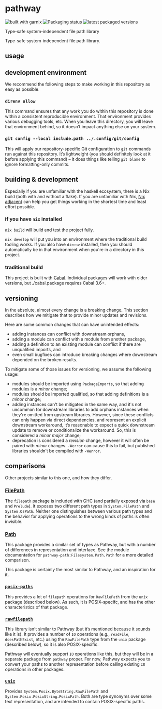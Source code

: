 # pathway

[![built with garnix](https://img.shields.io/endpoint?url=https%3A%2F%2Fgarnix.io%2Fapi%2Fbadges%2Fsellout%2Fpathway)](https://garnix.io)
[![Packaging status](https://repology.org/badge/tiny-repos/haskell:pathway.svg)](https://repology.org/project/haskell:pathway/versions)
[![latest packaged versions](https://repology.org/badge/latest-versions/haskell:pathway.svg)](https://repology.org/project/haskell:pathway/versions)

Type-safe system-independent file path library

Type-safe system-independent file path library.

## usage

## development environment

We recommend the following steps to make working in this repository as easy as possible.

### `direnv allow`

This command ensures that any work you do within this repository is done within a consistent reproducible environment. That environment provides various debugging tools, etc. When you leave this directory, you will leave that environment behind, so it doesn’t impact anything else on your system.

### `git config --local include.path ../.config/git/config`

This will apply our repository-specific Git configuration to `git` commands run against this repository. It’s lightweight (you should definitely look at it before applying this command) – it does things like telling `git blame` to ignore formatting-only commits.

## building & development

Especially if you are unfamiliar with the haskell ecosystem, there is a Nix build (both with and without a flake). If you are unfamiliar with Nix, [Nix adjacent](...) can help you get things working in the shortest time and least effort possible.

### if you have `nix` installed

`nix build` will build and test the project fully.

`nix develop` will put you into an environment where the traditional build tooling works. If you also have `direnv` installed, then you should automatically be in that environment when you're in a directory in this project.

### traditional build

This project is built with [Cabal](https://cabal.readthedocs.io/en/stable/index.html). Individual packages will work with older versions, but ./cabal.package requires Cabal 3.6+.

## versioning

In the absolute, almost every change is a breaking change. This section describes how we mitigate that to provide minor updates and revisions.

Here are some common changes that can have unintended effects:

- adding instances can conflict with downstream orphans,
- adding a module can conflict with a module from another package,
- adding a definition to an existing module can conflict if there are unqualified imports, and
- even small bugfixes can introduce breaking changes where downstream depended on the broken results.

To mitigate some of those issues for versioning, we assume the following usage:

- modules should be imported using `PackageImports`, so that adding modules is a _minor_ change;
- modules should be imported qualified, so that adding definitions is a _minor_ change;
- adding instances can't be mitigated in the same way, and it's not uncommon for downstream libraries to add orphans instances when they're omitted from upstream libraries. However, since these conflicts can only happen via direct dependencies, and represent an explicit downstream workaround, it’s reasonable to expect a quick downstream update to remove or conditionalize the workaround. So, this is considered a _minor major_ change;
- deprecation is considered a _revision_ change, however it will often be paired with _minor_ changes. `-Werror` can cause this to fail, but published libraries shouldn't be compiled with `-Werror`.

## comparisons

Other projects similar to this one, and how they differ.

### [FilePath](https://hackage.haskell.org/package/filepath)

The `filepath` package is included with GHC (and partially exposed via `base` and `Prelude`). It exposes two different path types in `System.FilePath` and `System.OsPath`. Neither one distinguishes between various path types and the behavior for applying operations to the wrong kinds of paths is often invisible.

### [Path](https://hackage.haskell.org/package/path)

This package provides a similar set of types as Pathway, but with a number of differences in representation and interface. See the module documentation for `pathway-path:Filesystem.Path.Path` for a more detailed comparison.

This package is certainly the most similar to Pathway, and an inspiration for it.

### [`posix-paths`](https://hackage.haskell.org/package/posix-paths)

This provides a lot of `filepath` operations for `RawFilePath` from the `unix` package (described below). As such, it is POSIX-specifc, and has the other characteristics of that package.

### [`rawfilepath`](https://hackage.haskell.org/package/rawfilepath)

This library isn’t similar to Pathway (but it’s mentioned because it sounds like it is). It provides a number of `IO` operations (e.g., `readFile`, `doesPathExist`, etc.) using the `RawFilePath` type from the `unix` package (described below), so it is also POSIX-specific.

Pathway will eventually support `IO` operations like this, but they will be in a separate package from `pathway` proper. For now, Pathway expects you to convert your paths to another representation before calling existing `IO` operations in other packages.

### [`unix`](https://hackage.haskell.org/package/unix)

Provides `System.Posix.ByteString.RawFilePath` and `System.Posix.PosixString.PosixPath`. Both are type synonyms over some text representation, and are intended to contain POSIX-specific paths.
